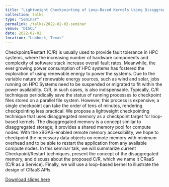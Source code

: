 ```yaml
---
title: "Lightweight Checkpointing of Loop-Based Kernels Using Disaggregated Memory"
collection: talks
type: "Seminar"
permalink: /talks/2022-02-02-seminar
venue: "DISCL"
date: 2022-02-02
location: "Lubbock, Texas"
---
```


Checkpoint/Restart (C/R) is usually used to provide fault tolerance in HPC systems, where the increasing number of hardware components and complexity of software stack increase overall fault rates. Meanwhile, the ever growing power consumption of HPC systems has fostered the exploration of using renewable energy to power the systems. Due to the variable nature of renewable energy sources, such as wind and solar, jobs running on HPC Systems need to be suspended or migrated to fit within the power availability. C/R, in such cases, is also indispensable. Typically, C/R techniques periodically save the status of running processes to checkpoint files stored on a parallel file system. However, this process is expensive; a single checkpoint can take the order of tens of minutes, rendering checkpointing less practical. We propose a lightweight checkpointing technique that uses disaggregated memory as a checkpoint target for loop-based kernels. The disaggregated memory is a concept similar to disaggregated storage; it provides a shared memory pool for compute nodes. With the xBGAS-enabled remote memory accessibility, we hope to checkpoint the necessary data objects on remote memory with minimum overhead and to be able to restart the application from any available compute nodes. In this seminar talk, we will summarize current Checkpoint/Restart techniques, present the concept of the disaggregated memory, and discuss about the proposed C/R, which we name it CRaaS (C/R as a Service). Finally, we will use a loop-based kernel to illustrate the design of CRaaS APIs.

[Download slides here](https://artlands.github.io/files/2022-02-22-Lightweight-Checkpointing-of-Loop-Based-Kernels-Using-Disaggregated-Memory.pdf)